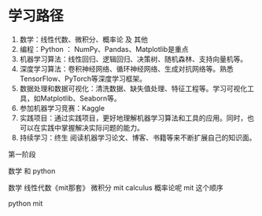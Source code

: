 # 学习路径



1. 数学：线性代数、微积分、概率论 及 其他
2. 编程：Python ： NumPy、Pandas、Matplotlib是重点
3. 机器学习算法：线性回归、逻辑回归、决策树、随机森林、支持向量机等。
4. 深度学习算法：卷积神经网络、循环神经网络、生成对抗网络等。熟悉TensorFlow、PyTorch等深度学习框架。
5. 数据处理和数据可视化：清洗数据、缺失值处理、特征工程等。学习可视化工具，如Matplotlib、Seaborn等。
6. 参加机器学习竞赛：Kaggle
7. 实践项目：通过实践项目，更好地理解机器学习算法和工具的应用。同时，也可以在实践中掌握解决实际问题的能力。
8. 持续学习：终生 阅读机器学习论文、博客、书籍等来不断扩展自己的知识面。



第一阶段



数学 和 python

数学  线性代数《mit那套》 微积分 mit calculus 概率论呢 mit   这个顺序

python   mit



